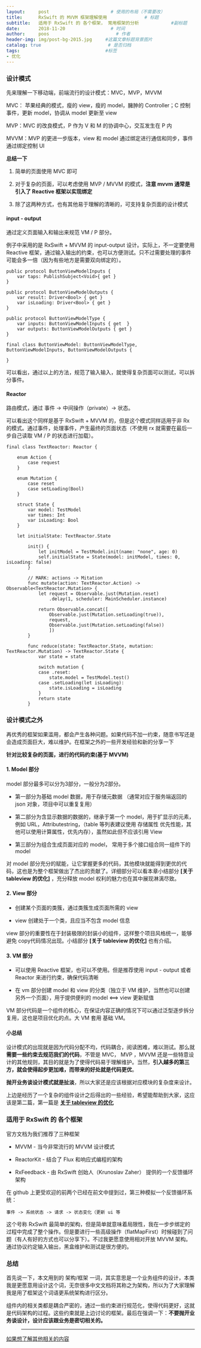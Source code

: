 ```yaml
---
layout:     post                       # 使用的布局（不需要改）
title:      RxSwift 的 MVVM 框架理解使用              # 标题
subtitle:   适用于 RxSwift 的 各个框架， 常用框架的分析            #副标题
date:       2018-11-20                 # 时间
author:     poos                         # 作者
header-img: img/post-bg-2015.jpg     #这篇文章标题背景图片
catalog: true                         # 是否归档
tags:                                #标签
- 优化
---
```


### 设计模式

先来理解一下移动端，前端流行的设计模式：MVC，MVP，MVVM

MVC： 苹果经典的模式，瘦的 view，瘦的 model，臃肿的 Controller；C 控制事件，更新 model，协调从 model 更新至 view

MVP：MVC 的改良模式，P 作为 V 和 M 的协调中心，交互发生在 P 内

MVVM：MVP 的更进一步版本，view 和 model 通过绑定进行通信和同步，事件通过绑定控制 UI


**总结一下**

1. 简单的页面使用 MVC 即可

2. 对于复杂的页面，可以考虑使用 MVP / MVVM 的模式，**注意 mvvm 通常是引入了 Reactive 框架以实现绑定**

3. 除了这两种方式，也有其他易于理解的清晰的，可支持复杂页面的设计模式

#### input - output

通过定义页面输入和输出来规范 VM / P 部分。

 例子中采用的是 RxSwift + MVVM 的 input-output 设计。实际上，不一定要使用 Reactive 框架，通过输入输出的约束，也可以方便测试。只不过需要处理的事件可能会多一倍（因为有些地方是需要双向绑定的）。

```
public protocol ButtonViewModelInputs {
    var taps: PublishSubject<Void>{ get }
}

public protocol ButtonViewModelOutputs {
    var result: Driver<Bool> { get }
    var isLoading: Driver<Bool> { get }
}

public protocol ButtonViewModelType {
    var inputs: ButtonViewModelInputs { get  }
    var outputs: ButtonViewModelOutputs { get }
}

final class ButtonViewModel: ButtonViewModelType, ButtonViewModelInputs, ButtonViewModelOutputs {

}

```

可以看出，通过以上的方法，规范了输入输入，就使得复杂页面可以测试，可以拆分事件。

#### Reactor

路由模式，通过 事件 -> 中间操作（private）-> 状态。

可以看出这个同样是基于 RxSwift + MVVM 的，但是这个模式同样适用于非 Rx 的模式。通过事件，处理事件，产生最终的页面状态（不使用 rx 就需要在最后一步自己读取 VM / P 的状态进行加载）。

```
final class TextReactor: Reactor {

    enum Action {
        case request
    }

    enum Mutation {
        case reset
        case setLoading(Bool)
    }

    struct State {
        var model: TestModel
        var times: Int
        var isLoading: Bool
    }

    let initialState: TextReactor.State

        init() {
            let initModel = TestModel.init(name: "none", age: 0)
            self.initialState = State(model: initModel, times: 0, isLoading: false)
        }

        // MARK: actions -> Mitation
        func mutate(action: TextReactor.Action) -> Observable<TextReactor.Mutation> {
            let request = Observable.just(Mutation.reset)
                .delay(1, scheduler: MainScheduler.instance)

            return Observable.concat([
                Observable.just(Mutation.setLoading(true)),
                request,
                Observable.just(Mutation.setLoading(false))
                ])
        }

        func reduce(state: TextReactor.State, mutation: TextReactor.Mutation) -> TextReactor.State {
            var state = state

            switch mutation {
            case .reset:
                state.model = TestModel.test()
            case .setLoading(let isLoading):
                state.isLoading = isLoading
            }
            return state
        }
```

### 设计模式之外

再优秀的框架如果滥用，都会产生各种问题。如果代码不加一约束，随意书写还是会造成页面巨大，难以维护。在框架之外的一些开发经验和新的分享一下


**针对比较复杂的页面，进行的代码约束(基于 MVVM)**

#### 1. Model 部分

model 部分最多可以分为3部分，一般分为2部分。

- 第一部分为基础 model 数据，用于存储元数据 （通常对应于服务端返回的 json 对象，项目中可以重复复用）

- 第二部分为含显示数据的数据的，继承于第一个 model，用于扩显示的元素，例如 URL，Attributestring，（table 等列表建议使用 存储属性 优先性能，其他可以使用计算属性，优先内存），虽然如此但不应该引用 View

- 第三部分为组合生成页面对应的 model， 常用于多个接口组合同一组件下的 model

对 model 部分充分的赋能，让它掌握更多的代码，其他模块就能得到更优的代码，这也是为整个框架做出了杰出的贡献了。详细部分可以看本章小结部分 **[关于 tableview 的优化]** ，充分释放 model 权利的魅力也在其中展现淋漓尽致。


#### 2. View 部分

- 创建某个页面的类簇，通过类簇生成页面所需的 view

- view 创建处于一个类，且应当不包含 model 信息

view 部分的重要性在于封装极限的封装小的组件，这样整个项目风格统一，能够避免 copy代码情况出现。小结部分 **[关于 tableview 的优化]** 也有介绍。

#### 3. VM 部分

- 可以使用 Reactive 框架，也可以不使用。但是推荐使用 input - output 或者 Reactor 来进行约束，确保代码清晰

- 在 vm 部分创建 model 和 view 的分类（独立于 VM 维护，当然也可以创建另外一个页面），用于提供便利的 model <==> view 更新赋值

VM 部分代码是一个组件的核心，在保证内容正确的情况下可以通过泛型逐步拆分复用，这也是项目优化的点。大 VM 套用 基础 VM。

#### 小总结

设计模式的出现就是因为代码分配不均，代码耦合，阅读困难，难以测试。那么就 **需要一些约束去规范我们的代码**，不管是 MVC， MVP ，MVVM 还是一些特意设计的其他规则，其目的就是为了使得代码易于理解维护。当然，**引入越多的第三方，就会使得起步更加难，而带来的好处就是代码更优**。

**抛开业务谈设计模式就是扯淡**，所以大家还是应该根据对应模块的复杂度来设计。

上边是经历了一个复杂的组件设计之后得出的一些经验，希望能帮助到大家，这应该是第二篇，第一篇是 **[关于 tableview 的优化](https://poos.github.io/2018/11/20/TableView/)**


### 适用于 RxSwift 的 各个框架

官方文档为我们推荐了三种框架


- MVVM - 当今非常流行的 MVVM 设计模式

- ReactorKit - 结合了 Flux 和响应式编程的架构

- RxFeedback - 由 RxSwift 创始人（Krunoslav Zaher） 提供的一个反馈循环架构

在 github 上更受欢迎的前两个已经在前文中提到过，第三种模拟一个反馈循环系统：

```
事件 -> 系统状态 -> 请求 -> 状态变化（更新 ui 等
```
这个号称 RxSwift 最简单的架构，但是简单就意味着局限性，我在一步步绑定的过程中完成了整个操作。但是要进行一些高级操作（flatMapFirst）时候碰到了问题（有人有好的方式也可以分享下）。不过我更愿意使用相对开放 MVVM 架构。通过协议约定输入输出，黑盒维护和测试是很方便的。

### 总结

首先说一下，本文用到的 架构/框架 一词，其实意思是一个业务组件的设计，本类我是更愿意用设计这个词，无奈很多中文文档将其称之为架构，所以为了大家理解我是用了框架这个词语更系统架构进行区分。

组件内的相关类都是耦合严密的，通过一些约束进行规范化，使得代码更好，这就是代码架构的过程。这些约束就是上边讨论的框架。最后在强调一下：**不要抛开业务谈设计，设计应该跟业务是密切相关的。**




> ----

[如果想了解其他相关的内容](https://poos.github.io/tags/)

